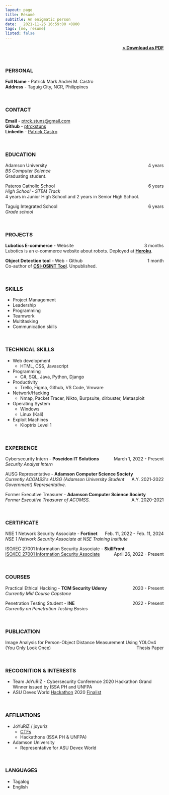 ```yaml
---
layout: page
title: Résumé
subtitle: An enigmatic person
date:   2021-11-26 16:59:00 +0800
tags: [me, resume]
listed: false
---
```


<span style="float: right; "><a href="{{ '/assets/resume.pdf' | prepend: site.baseurl }}"><strong>> Download as PDF</strong></a> </span>
<br>


<br>

### PERSONAL
**Full Name** - Patrick Mark Andrei M. Castro <br>
**Address** - Taguig City, NCR, Philippines

<br>

### CONTACT
**Email** - ptrck.stuns@gmail.com <br>
**Github** - <a href="https://github.com/ptrckstuns">ptrckstuns</a> <br>
**Linkedin** - <a href="https://in.linkedin.com/in/ptrckstuns">Patrick Castro</a>

<br>

### EDUCATION

Adamson University <span style="float: right; ">4 years</span>  
*BS Computer Science* <br>
Graduating student.
 
Pateros Catholic School <span style="float: right; ">6 years</span>  
*High School - STEM Track* <br>
4 years in Junior High School and 2 years in Senior High School.

Taguig Integrated School <span style="float: right; ">6 years</span>  
*Grade school* <br>

<br>

### PROJECTS
**Lubotics E-commerce** - Website <span style="float: right; ">3 months</span>  
Lubotics is an e-commerce website about robots. Deployed at <strong><a href="http://lubotics.herokuapp.com">Heroku</a></strong>.

**Object Detection tool** - Web - Github <span style="float: right; ">1 month</span>  
Co-author of <strong><a href="https://github.com/aerasmo/csi-osint-tool">CSI-OSINT Tool</a></strong>. Unpublished.

<br>

### SKILLS
- Project Management
- Leadership
- Programming
- Teamwork
- Multitasking
- Communication skills

<br>

### TECHNICAL SKILLS
- Web development
  - HTML, CSS, Javascript
- Programming
  - C#, SQL, Java, Python, Django
- Productivity
  - Trello, Figma, Github, VS Code, Vmware
- Network/Hacking
  - Nmap, Packet Tracer, Nikto, Burpsuite, dirbuster, Metasploit
- Operating System
  - Windows
  - Linux (Kali)
- Exploit Machines
  - Kioptrix Level 1

<br>

### EXPERIENCE

Cybersecurity Intern - **Poseidon IT Solutions** <span style="float: right; ">March 1, 2022 - Present</span>  
*Security Analyst Intern*

AUSG Representative - **Adamson Computer Science Society** <span style="float: right; ">A.Y. 2021-2022</span>  
*Currently ACOMSS's AUSG (Adamson University Student Government) Representative.*

Former Executive Treasurer - **Adamson Computer Science Society** <span style="float: right; ">A.Y. 2020-2021</span>  
*Former Executive Treasurer of ACOMSS.*

<br>

### CERTIFICATE
NSE 1 Network Security Associate - **Fortinet** <span style="float: right; ">Feb. 11, 2022 - Feb. 11, 2024</span>  
*NSE 1 Network Security Associate at NSE Training Institute*

ISO/IEC 27001 Information Security Associate - **SkillFront** <span style="float: right; ">April 26, 2022 - Present</span>  
[ISO/IEC 27001 Information Security Associate](https://www.skillfront.com/Badges/61166108718252)

<br>

### COURSES
Practical Ethical Hacking - **TCM Security Udemy** <span style="float: right; ">2020 - Present</span>  
*Currently Mid Course Capstone*

Penetration Testing Student - **INE** <span style="float: right; ">2022 - Present</span>  
*Currently on Penetration Testing Basics*

<br>

### PUBLICATION
Image Analysis for Person-Object Distance Measurement Using YOLOv4 (You Only Look Once) <span style="float: right; ">Thesis Paper</span>

<br>

### RECOGNITION & INTERESTS
- Team JoYuRiZ - Cybersecurity Conference 2020 Hackathon Grand Winner issued by ISSA PH and UNFPA
- ASU Devex World <a href="https://pages.devex.com/devex-world-2020-hackathon.html">Hackathon</a> 2020 <a href="https://youtu.be/ZoB3PmofY2s">Finalist</a>

<br>

### AFFILIATIONS
- JoYuRiZ / joyuriz
  - <a href="https://ctftime.org/team/163844">CTFs</a>
  - Hackathons (ISSA PH & UNFPA)
- Adamson University 
  - Representative for ASU Devex World

<br>

### LANGUAGES
- Tagalog
- English
